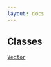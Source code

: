 ```yaml
---
layout: docs
---
```

## Classes

<a href="../object/Vector.html#Vector"
target="main"><code>Vector</code></a>  
